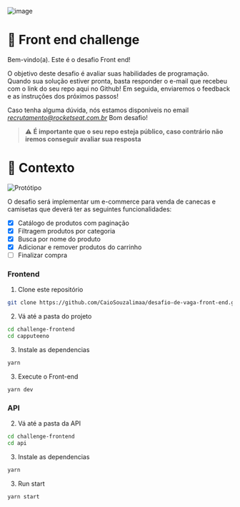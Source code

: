 ![image](https://user-images.githubusercontent.com/40845824/121069742-3accdb00-c7a4-11eb-87d0-3dc47e433762.png)


# 🚀 Front end challenge

Bem-vindo(a). Este é o desafio Front end!

O objetivo deste desafio é avaliar suas habilidades de programação.
Quando sua solução estiver pronta, basta responder o e-mail que recebeu com o link do seu repo aqui no Github!
Em seguida, enviaremos o feedback e as instruções dos próximos passos!

Caso tenha alguma dúvida, nós estamos disponíveis no email *recrutamento@rocketseat.com.br*
Bom desafio!

> ⚠️ **É importante que o seu repo esteja público, caso contrário não iremos conseguir avaliar sua resposta**

# 🧠 Contexto

![Protótipo](https://storage.googleapis.com/xesque-dev/challenge-images/prototipo.png?42)

O desafio será implementar um e-commerce para venda de canecas e camisetas que deverá ter as seguintes funcionalidades:
- [x] Catálogo de produtos com paginação
- [x] Filtragem produtos por categoria
- [x] Busca por nome do produto
- [x] Adicionar e remover produtos do carrinho
- [ ] Finalizar compra

### Frontend

1. Clone este repositório
```bash
git clone https://github.com/CaioSouzalimaa/desafio-de-vaga-front-end.git
```

2. Vá até a pasta do projeto
```bash
cd challenge-frontend
cd capputeeno
```

3. Instale as dependencias
```bash
yarn
```

3. Execute o Front-end
```bash
yarn dev
```

### API


2. Vá até a pasta da  API
   
```bash
cd challenge-frontend
cd api
```

3. Instale as dependencias
```bash
yarn
```

3. Run start
```bash
yarn start
```
